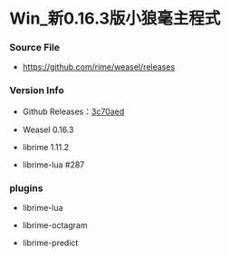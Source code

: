 # Win_新0.16.3版小狼毫主程式

### Source File

- https://github.com/rime/weasel/releases

### Version Info

- Github Releases：[3c70aed](https://github.com/rime/weasel/releases/tag/0.16.3)

- Weasel 0.16.3

- librime 1.11.2

- librime-lua #287

### plugins

- librime-lua

- librime-octagram

- librime-predict

